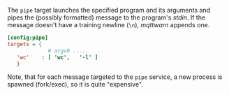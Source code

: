 The `pipe` target launches the specified program and its arguments and pipes the (possibly formatted) message to the program's _stdin_. If the message doesn't have a training newline (`\n`), _mqttwarn_ appends one.

```ini
[config:pipe]
targets = {
             # argv0 .....
   'wc'    : [ 'wc',   '-l' ]
   }
```

Note, that for each message targeted to the `pipe` service, a new process is spawned (fork/exec), so it is quite "expensive".